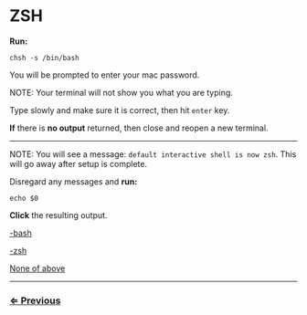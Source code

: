 # ZSH

**Run:**

 `chsh -s /bin/bash`

You will be prompted to enter your mac password.

 NOTE: Your terminal will not show you what you are typing.  

 Type slowly and make sure it is correct, then hit `enter` key.

**If** there is **no output** returned, then close and reopen a new terminal.

---

NOTE:  You will see a message: `default interactive shell is now zsh`.  This will go away after setup is complete.

Disregard any messages and **run:**

 `echo $0`

**Click** the resulting output.

[-bash](../git/git-prompt.md) 

[-zsh](preferences.md)

[None of above](preferences.md)

---
### [⇐ Previous](setup.md)
